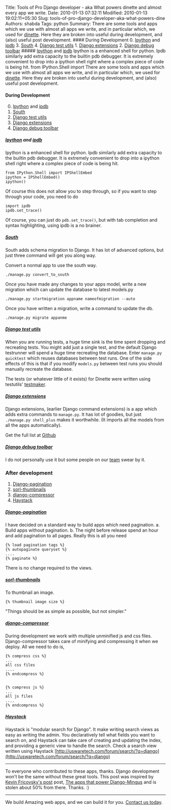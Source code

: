 Title: Tools of Pro Django developer - aka What powers dinette and almost every app we write.
Date: 2010-01-13 07:32:11
Modified: 2010-01-13 19:02:11+05:30
Slug: tools-of-pro-django-developer-aka-what-powers-dine
Authors: shabda
Tags: python
Summary: There are some tools and apps which we use with almost all apps we write, and in particular which, we used for [dinette](http://uswaretech.com/forum/). Here they are broken into useful during development, and (also) useful post development. #### During Development 0. [Ipython](http://ipython.scipy.org/) and [ipdb](http://pypi.python.org/pypi/ipdb) 3. [South](http://south.aeracode.org/) 4. [Django test utils](http://ericholscher.com/projects/django-test-utils/) 1. [Django extensions](http://github.com/django-extensions/django-extensions) 2. [Django debug toolbar](http://github.com/robhudson/django-debug-toolbar) ##### [Ipython](http://ipython.scipy.org/) and [ipdb](http://pypi.python.org/pypi/ipdb) Ipython is a enhanced shell for python. Ipdb similarly add extra capacity to the builtin pdb debugger. It is extremely convenient to drop into a ipython shell right where a complex piece of code is being hit. from IPython.Shell import
There are some tools and apps which we use with almost all apps we write, and in particular which,
we used for [dinette](http://uswaretech.com/forum/). Here they are broken into useful during development,
and (also) useful post development.


#### During Development

0. [Ipython](http://ipython.scipy.org/) and [ipdb](http://pypi.python.org/pypi/ipdb)
3. [South](http://south.aeracode.org/)
4. [Django test utils](http://ericholscher.com/projects/django-test-utils/)
1. [Django extensions](http://github.com/django-extensions/django-extensions)
2. [Django debug toolbar](http://github.com/robhudson/django-debug-toolbar)


##### [Ipython](http://ipython.scipy.org/) and [ipdb](http://pypi.python.org/pypi/ipdb)

Ipython is a enhanced shell for python. Ipdb similarly add extra capacity to the builtin pdb debugger.
It is extremely convenient to drop into a ipython shell right where a complex piece of code is being hit.

    from IPython.Shell import IPShellEmbed
    ipython = IPShellEmbed()
    ipython()
    
Of course this does not allow you to step through, so if you want to step through your code, you need to do

    import ipdb
    ipdb.set_trace()
    
Of course, you can just do `pdb.set_trace()`, but with tab completion and syntax highlighting, using ipdb is a no brainer.

##### [South](http://south.aeracode.org/)

South adds schema migration to Django. It has lot of advanced options, but just three command will get you along way.

Convert a normal app to use the south way.

    ./manage.py convert_to_south

Once you have made any changes to your apps model, write a new migration which can update the database to latest models.py

    ./manage.py startmigration appname nameofmigration --auto
    
Once you have written a migration, write a command to update the db.
    
    ./manage.py migrate appanme 

##### [Django test utils](http://ericholscher.com/projects/django-test-utils/)

When you are running tests, a huge time sink is the time spent dropping and recreating tests. You might add just a single test,
and the default Django testrunner will spend a huge time recreating the database. Enter `manage.py quicktest` which reuses databases
between test runs. One of the side effects of this is that if you modify `models.py` between test runs you should manually
recreate the database.

The tests (or whatever little of it exists) for Dinette were written using testutils'
[testmaker](http://github.com/ericholscher/django-test-utils/tree/master/test_utils/testmaker/).


##### [Django extensions](http://github.com/django-extensions/django-extensions)

Django extensions, (earlier Django command extensions) is a app which adds extra commands to `manage.py`. It has lot of goodies, but just
`./manage.py shell_plus` makes it worthwhile. (It imports all the models from all the apps automatically).

Get the full list at [Github](http://wiki.github.com/django-extensions/django-extensions/current-command-extensions)


##### [Django debug toolbar](http://github.com/robhudson/django-debug-toolbar)

I do not personally use it but some people on our [team](http://uswaretech.com/team/) swear by it.


### After development

1. [Django-pagination](http://github.com/ericflo/django-pagination)
2. [sorl-thumbnails](http://thumbnail.sorl.net/docs/)
3. [django-compressor](http://github.com/mintchaos/django_compressor/)
4. [Haystack](http://haystacksearch.org)

##### [Django-pagination](http://github.com/ericflo/django-pagination)

I have decided on a standard way to build apps which need pagination. a. Build apps without pagination. b. The night
before release spend an hour and add pagination to all pages. Really this is all you need

    {% load pagination tags %}
    {% autopaginate queryset %}
    ....
    {% paginate %}
    
There is no change required to the views. 
  
##### [sorl-thumbnails](http://thumbnail.sorl.net/docs/)

To thumbnail an image.

    {% thumbnail image size %}

"Things should be as simple as possible, but not simpler."

##### [django-compressor](http://github.com/mintchaos/django_compressor/)

During development we work with multiple unminified js and css files. Django-compressor takes care of minifying and compressing
it when we deploy. All we need to do is,

    {% compress css %}
    ...
    all css files
    ....
    {% endcompress %}
    
    
    {% compress js %}
    ...
    all js files
    ....
    {% endcompress %}

    

##### [Haystack](http://haystacksearch.org)

Haystack is "modular search for Django". It make writing search views as easy as writing the admin. You declaratively tell what
fields you want to search on, and Haystack can take care of creating and updating the index, and providing a generic view
to handle the search. Check a search view written using Haystack [http://uswaretech.com/forum/search/?q=django](http://uswaretech.com/forum/search/?q=django)

------
To everyone who contributed to these apps, thanks. Django development won't be the same without these great tools.
This post was inspired by [Kevin Fricovsky's post](http://montylounge.com/) post, [The apps that power Django-Mingus](http://blog.montylounge.com/2009/sep/24/apps-that-power-django-mingus/)
and is stolen about 50% from there. Thanks. :)

----------

We build Amazing web apps, and we can build it for you. [Contact us today](http://uswaretech.com/contact/).




